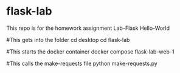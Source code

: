 # flask-lab

This repo is for the homework assignment Lab-Flask Hello-World  

#This gets into the folder
cd desktop
cd flask-lab

#This starts the docker container
docker compose flask-lab-web-1

#This calls the make-requests file 
python make-requests.py
